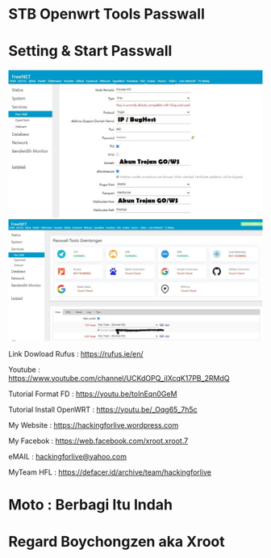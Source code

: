 # STB Openwrt Tools Passwall

# Setting & Start Passwall
![be](https://raw.githubusercontent.com/boychongzen18/Passwall/main/setting%20passwall%20xl-axis.jpg)
![be](https://raw.githubusercontent.com/boychongzen18/Passwall/main/passwal.jpg)





Link Dowload Rufus : https://rufus.ie/en/

Youtube      : https://www.youtube.com/channel/UCKdOPQ_iIXcqK17PB_2RMdQ

Tutorial Format FD : https://youtu.be/toInEqn0GeM

Tutorial Install OpenWRT : https://youtu.be/_Oqg65_7h5c

My Website    : https://hackingforlive.wordpress.com

My Facebok    : https://web.facebook.com/xroot.xroot.7

eMAIL         : hackingforlive@yahoo.com      

MyTeam HFL    : https://defacer.id/archive/team/hackingforlive

# Moto : Berbagi Itu Indah

# Regard Boychongzen aka Xroot
